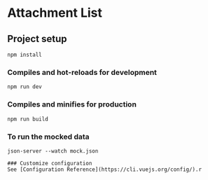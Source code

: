 # Attachment List

## Project setup
```
npm install
```

### Compiles and hot-reloads for development
```
npm run dev
```

### Compiles and minifies for production
```
npm run build
```
### To run the mocked data
```
json-server --watch mock.json

### Customize configuration
See [Configuration Reference](https://cli.vuejs.org/config/).r
